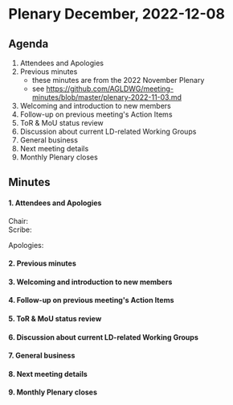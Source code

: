 # Plenary December, 2022-12-08

## Agenda

1. Attendees and Apologies
2. Previous minutes
    * these minutes are from the 2022 November Plenary
    * see <https://github.com/AGLDWG/meeting-minutes/blob/master/plenary-2022-11-03.md>
3. Welcoming and introduction to new members
4. Follow-up on previous meeting's Action Items
5. ToR & MoU status review
6. Discussion about current LD-related Working Groups
7. General business 
8. Next meeting details
9. Monthly Plenary closes

## Minutes

#### 1. Attendees and Apologies

Chair:  
Scribe:   

Apologies:  

#### 2. Previous minutes
#### 3. Welcoming and introduction to new members
#### 4. Follow-up on previous meeting's Action Items
#### 5. ToR & MoU status review
#### 6. Discussion about current LD-related Working Groups
#### 7. General business 
#### 8. Next meeting details
#### 9. Monthly Plenary closes
